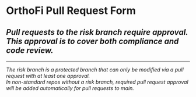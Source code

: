 # OrthoFi Pull Request Form  
*Pull requests to the risk branch require approval.*  
*This approval is to cover both compliance and code review.*
---

<!-- When opening a pull request to main this form will be overwritten and replaced with a different template.
The form will be updated by a GitHub Action, after which you can fill it out. -->

---
*The risk branch is a protected branch that can only be modified via a pull request with at least one approval.*  
*In non-standard repos without a risk branch, required pull request approval will be added automatically for pull requests to main.*
